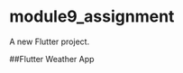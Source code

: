 # module9_assignment

A new Flutter project.

##Flutter Weather App

[screenshot]:https://github.com/mahbuba89/module9_assignment/blob/master/assets/ss.png
